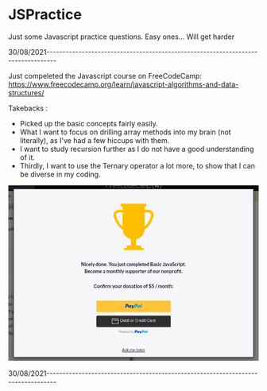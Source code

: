 # JSPractice
Just some Javascript practice questions. Easy ones... Will get harder

30/08/2021---------------------------------------------------------------------------------

Just compeleted the Javascript course on FreeCodeCamp: https://www.freecodecamp.org/learn/javascript-algorithms-and-data-structures/

Takebacks :

  - Picked up the basic concepts fairly easily. 
  - What I want to focus on drilling array methods into my brain (not literally), as I've had a few hiccups with them. 
  - I want to study recursion further as I do not have a good understanding of it.
  - Thirdly, I want to use the Ternary operator a lot more, to show that I can be diverse in my coding. 


![Basic Javascript Award from FreeCodeCamp](/Completion.png)

30/08/2021---------------------------------------------------------------------------------
